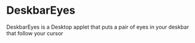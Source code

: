 # DeskbarEyes
DeskbarEyes is a Desktop applet that puts a pair of eyes in your deskbar that follow your cursor
